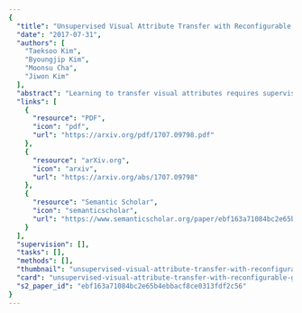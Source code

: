 ```yaml
---
{
  "title": "Unsupervised Visual Attribute Transfer with Reconfigurable Generative Adversarial Networks",
  "date": "2017-07-31",
  "authors": [
    "Taeksoo Kim",
    "Byoungjip Kim",
    "Moonsu Cha",
    "Jiwon Kim"
  ],
  "abstract": "Learning to transfer visual attributes requires supervision dataset. Corresponding images with varying attribute values with the same identity are required for learning the transfer function. This largely limits their applications, because capturing them is often a difficult task. To address the issue, we propose an unsupervised method to learn to transfer visual attribute. The proposed method can learn the transfer function without any corresponding images. Inspecting visualization results from various unsupervised attribute transfer tasks, we verify the effectiveness of the proposed method.",
  "links": [
    {
      "resource": "PDF",
      "icon": "pdf",
      "url": "https://arxiv.org/pdf/1707.09798.pdf"
    },
    {
      "resource": "arXiv.org",
      "icon": "arxiv",
      "url": "https://arxiv.org/abs/1707.09798"
    },
    {
      "resource": "Semantic Scholar",
      "icon": "semanticscholar",
      "url": "https://www.semanticscholar.org/paper/ebf163a71084bc2e65b4ebbacf8ce0313fdf2c56"
    }
  ],
  "supervision": [],
  "tasks": [],
  "methods": [],
  "thumbnail": "unsupervised-visual-attribute-transfer-with-reconfigurable-generative-adversarial-networks-thumb.jpg",
  "card": "unsupervised-visual-attribute-transfer-with-reconfigurable-generative-adversarial-networks-card.jpg",
  "s2_paper_id": "ebf163a71084bc2e65b4ebbacf8ce0313fdf2c56"
}
---
```


